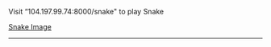Visit “104.197.99.74:8000/snake" to play Snake

[Snake Image](/snake.png?raw=true "Cover")

----------------------------------------------



